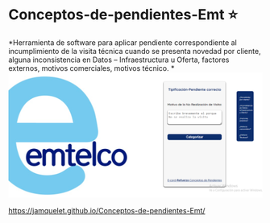 # Conceptos-de-pendientes-Emt :star:
*Herramienta de software para aplicar pendiente correspondiente al incumplimiento de la visita técnica cuando se presenta novedad por cliente, alguna inconsistencia en Datos – Infraestructura u Oferta, factores externos, motivos comerciales, motivos técnico. * 
![img](./accets/vistaEnDesktop.png)

https://jamquelet.github.io/Conceptos-de-pendientes-Emt/
